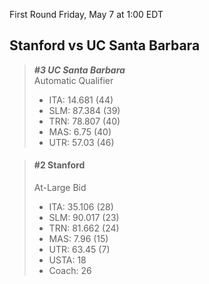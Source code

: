 First Round
Friday, May 7 at 1:00 EDT
## Stanford vs UC Santa Barbara

> ***#3 UC Santa Barbara***  
> Automatic Qualifier  
> - ITA: 14.681 (44)  
> - SLM: 87.384 (39)  
> - TRN: 78.807 (40)  
> - MAS: 6.75 (40)  
> - UTR: 57.03 (46)  

> #### #2 Stanford  
> At-Large Bid  
> - ITA: 35.106 (28)  
> - SLM: 90.017 (23)  
> - TRN: 81.662 (24)  
> - MAS: 7.96 (15)  
> - UTR: 63.45 (7)  
> - USTA: 18  
> - Coach: 26  